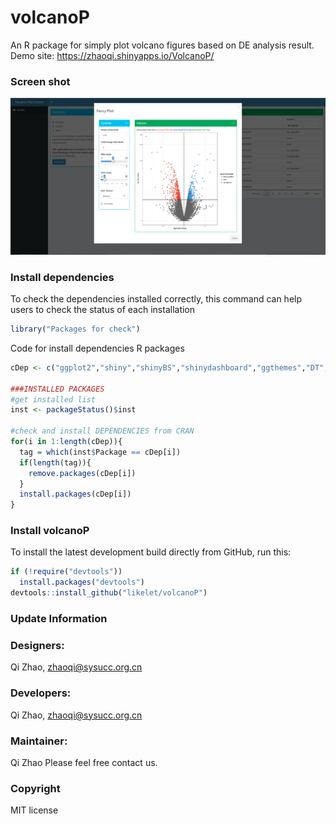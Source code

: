 # volcanoP  

An R package for simply plot volcano figures based on DE analysis result.  
Demo site: https://zhaoqi.shinyapps.io/VolcanoP/


### Screen shot
![Nothing shown here](./inst/VolcanoP/www/image/screenshot.png)

### Install dependencies
To check the dependencies installed correctly, this command can help users to check the status of each installation<br/>
```R
library("Packages for check")
```
Code for install dependencies R packages 
```R
cDep <- c("ggplot2","shiny","shinyBS","shinydashboard","ggthemes","DT","dplyr","ggrepel")

###INSTALLED PACKAGES
#get installed list
inst <- packageStatus()$inst

#check and install DEPENDENCIES from CRAN
for(i in 1:length(cDep)){
  tag = which(inst$Package == cDep[i])
  if(length(tag)){
    remove.packages(cDep[i])
  }
  install.packages(cDep[i])
}

```
### Install volcanoP
To install the latest development build directly from GitHub, run this:

```R
if (!require("devtools"))
  install.packages("devtools")
devtools::install_github("likelet/volcanoP")
```
### Update Information

### Designers:
Qi Zhao, zhaoqi@sysucc.org.cn<br/>

### Developers:
Qi Zhao, zhaoqi@sysucc.org.cn <br/>

### Maintainer:
Qi Zhao
Please feel free contact us. <br/>

### Copyright
MIT license


